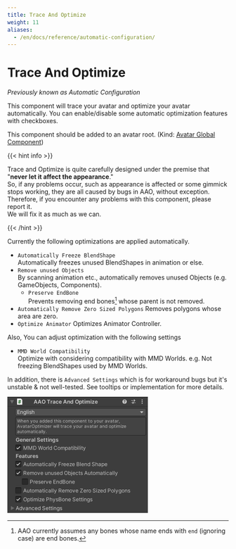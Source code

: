 ```yaml
---
title: Trace And Optimize
weight: 11
aliases:
  - /en/docs/reference/automatic-configuration/
---
```


# Trace And Optimize

<i>Previously known as Automatic Configuration</i>

This component will trace your avatar and optimize your avatar automatically.
You can enable/disable some automatic optimization features with checkboxes.

This component should be added to an avatar root. (Kind: [Avatar Global Component](../../component-kind/avatar-global-components))

{{< hint info >}}

Trace and Optimize is quite carefully designed under the premise that "**never let it affect the appearance**."\
So, if any problems occur, such as appearance is affected or some gimmick stops working, they are all caused by bugs in AAO, without exception.\
Therefore, if you encounter any problems with this component, please report it.\
We will fix it as much as we can.

{{< /hint >}}

Currently the following optimizations are applied automatically.
- `Automatically Freeze BlendShape`  
  Automatically freezes unused BlendShapes in animation or else.
- `Remove unused Objects`  
  By scanning animation etc., automatically removes unused Objects (e.g. GameObjects, Components).
  - `Preserve EndBone`  
    Prevents removing end bones[^endbone] whose parent is not removed.
- `Automatically Remove Zero Sized Polygons`
  Removes polygons whose area are zero.
- `Optimize Animator`
  Optimizes Animator Controller.

Also, You can adjust optimization with the following settings
- `MMD World Compatibility`  
  Optimize with considering compatibility with MMD Worlds. e.g. Not freezing BlendShapes used by MMD Worlds.

In addition, there is `Advanced Settings` which is for workaround bugs but it's unstable & not well-tested.
See tooltips or implementation for more details.

![component.png](component.png)

[^endbone]: AAO currently assumes any bones whose name ends with `end` (ignoring case) are end bones.
